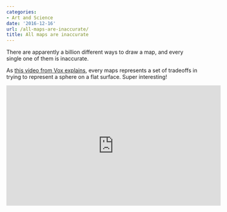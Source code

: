 ```yaml
---
categories:
- Art and Science
date: '2016-12-16'
url: /all-maps-are-inaccurate/
title: All maps are inaccurate
---
```


There are apparently a billion different ways to draw a map, and every single one of them is inaccurate.

As [this video from Vox explains](https://www.youtube.com/watch?v=kIID5FDi2JQ), every maps represents a set of tradeoffs in trying to represent a sphere on a flat surface. Super interesting!

<iframe width="560" height="315" src="https://www.youtube.com/embed/kIID5FDi2JQ?rel=0" frameborder="0" allowfullscreen></iframe>